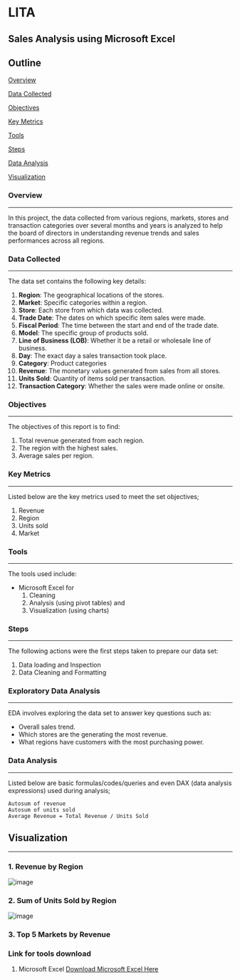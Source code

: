 # LITA
## Sales Analysis using Microsoft Excel
## Outline
[Overview](#overview)

[Data Collected](#data-collected)

[Objectives](#objectives)

[Key Metrics](#key-metrics)

[Tools](#tools)

[Steps](#steps)

[Data Analysis](#data-analysis)

[Visualization](#visualization)

### Overview
---
In this project, the data collected from various regions, markets, stores and transaction categories over several months and years is analyzed to help the board of directors in understanding revenue trends and sales performances across all regions.  

### Data Collected 
---
The data set contains the following key details:
1. **Region**: The geographical locations of the stores.
2. **Market**: Specific categories within a region.
3. **Store**: Each store from which data was collected.
4. **Trade Date**: The dates on which specific item sales were made.
5. **Fiscal Period**: The time between the start and end of the trade date.
6. **Model**: The specific group of products sold.
7. **Line of Business (LOB)**: Whether it be a retail or wholesale line of business.
8. **Day**: The exact day a sales transaction took place.
9. **Category**: Product categories
10. **Revenue**: The monetary values generated from sales from all stores.
11. **Units Sold**: Quantity of items sold per transaction.
12. **Transaction Category**: Whether the sales were made online or onsite.
    
### Objectives
---
The objectives of this report is to find:
1. Total revenue generated from each region.
2. The region with the highest sales.
3. Average sales per region.

### Key Metrics
---
Listed below are the key metrics used to meet the set objectives;
1. Revenue
2. Region
3. Units sold
4. Market

### Tools
---
The tools used include:
- Microsoft Excel for 
  1. Cleaning
  2. Analysis (using pivot tables) and 
  3. Visualization (using charts)

### Steps
---
The following actions were the first steps taken to prepare our data set:
1. Data loading and Inspection
2. Data Cleaning and Formatting

### Exploratory Data Analysis 
---
EDA involves exploring the data set to answer key questions such as:
- Overall sales trend.
- Which stores are the generating the most revenue.
- What regions have customers with the most purchasing power.

### Data Analysis
---
Listed below are basic formulas/codes/queries and even DAX (data analysis expressions) used during analysis; 
```
Autosum of revenue
Autosum of units sold
Average Revenue = Total Revenue / Units Sold
```
  
## Visualization
---
### 1. Revenue by Region 

![image](https://github.com/user-attachments/assets/cfbbfb6b-de7b-4715-adf8-2daee85132e5)


### 2. Sum of Units Sold by Region

![image](https://github.com/user-attachments/assets/bed03139-764f-487b-9437-7f2c7a8442be)


### 3. Top 5 Markets by Revenue





### Link for tools download
1. Microsoft Excel [Download Microsoft Excel Here](https://www.microsoft.com)




